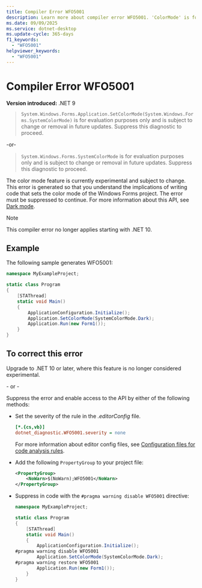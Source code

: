 ```yaml
---
title: Compiler Error WFO5001
description: Learn more about compiler error WFO5001. 'ColorMode' is for evaluation purposes only and subject to change.
ms.date: 09/09/2025
ms.service: dotnet-desktop
ms.update-cycle: 365-days
f1_keywords:
  - "WFO5001"
helpviewer_keywords:
  - "WFO5001"
---
```


# Compiler Error WFO5001

**Version introduced:** .NET 9

> `System.Windows.Forms.Application.SetColorMode(System.Windows.Forms.SystemColorMode)` is for evaluation purposes only and is subject to change or removal in future updates. Suppress this diagnostic to proceed.

-or-

> `System.Windows.Forms.SystemColorMode` is for evaluation purposes only and is subject to change or removal in future updates. Suppress this diagnostic to proceed.

The color mode feature is currently experimental and subject to change. This error is generated so that you understand the implications of writing code that sets the color mode of the Windows Forms project. The error must be suppressed to continue. For more information about this API, see [Dark mode](../whats-new/net90.md#dark-mode).

> [!NOTE]
> This compiler error no longer applies starting with .NET 10.

## Example

The following sample generates WFO5001:

```csharp
namespace MyExampleProject;

static class Program
{
    [STAThread]
    static void Main()
    {
        ApplicationConfiguration.Initialize();
        Application.SetColorMode(SystemColorMode.Dark);
        Application.Run(new Form1());
    }
}
```

## To correct this error

Upgrade to .NET 10 or later, where this feature is no longer considered experimental.

\- or -

Suppress the error and enable access to the API by either of the following methods:

- Set the severity of the rule in the _.editorConfig_ file.

  ```ini
  [*.{cs,vb}]
  dotnet_diagnostic.WFO5001.severity = none
  ```

  For more information about editor config files, see [Configuration files for code analysis rules](/dotnet/fundamentals/code-analysis/configuration-files).

- Add the following `PropertyGroup` to your project file:

  ```xml
  <PropertyGroup>
      <NoWarn>$(NoWarn);WFO5001</NoWarn>
  </PropertyGroup>
  ```

- Suppress in code with the `#pragma warning disable WFO5001` directive:

  ```csharp
  namespace MyExampleProject;

  static class Program
  {
      [STAThread]
      static void Main()
      {
          ApplicationConfiguration.Initialize();
  #pragma warning disable WFO5001
          Application.SetColorMode(SystemColorMode.Dark);
  #pragma warning restore WFO5001
          Application.Run(new Form1());
      }
  }
  ```
